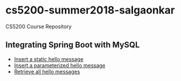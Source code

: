 # cs5200-summer2018-salgaonkar
CS5200 Course Repository

## Integrating Spring Boot with MySQL
* [Insert a static hello message](http://cs5200-summer2018-salgaonkar.us-east-1.elasticbeanstalk.com/api/hello/insert)
* [Insert a parameterized hello message](http://cs5200-summer2018-salgaonkar.us-east-1.elasticbeanstalk.com/api/hello/insert/Some_parameterized_message)
* [Retrieve all hello messages](http://cs5200-summer2018-salgaonkar.us-east-1.elasticbeanstalk.com/api/hello/select/all)

